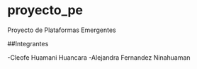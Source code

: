 # proyecto_pe

Proyecto de Plataformas Emergentes

##Integrantes

-Cleofe Huamani Huancara
-Alejandra Fernandez Ninahuaman
